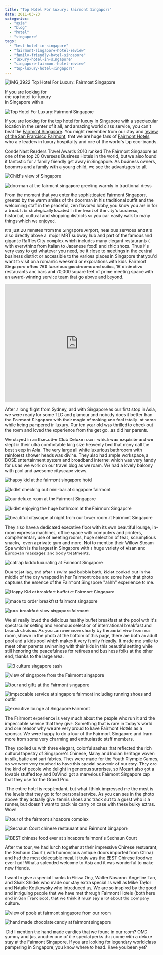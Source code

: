```yaml
---
title: "Top Hotel For Luxury: Fairmont Singapore"
date: 2011-03-23
categories: 
  - "asia"
  - "blog"
  - "hotel"
  - "singapore"
tags: 
  - "best-hotel-in-singapore"
  - "fairmont-singapore-hotel-review"
  - "family-friendly-hotel-singapore"
  - "luxury-hotel-in-singapore"
  - "singapore-fairmont-hotel-review"
  - "top-luxury-hotel-singapore"
---
```


![IMG_3922](https://pub-ac94b3f306b24c0dba4238943c97f2e1.r2.dev/6a00e5502a950788330147e306e06b970b.jpg) Top Hotel For Luxury: Fairmont Singapore

If you are looking for  
the top hotel for luxury  
in Singapore with a

<!--more-->

![Top Hotel For Luxury: Fairmont Singapore](https://pub-ac94b3f306b24c0dba4238943c97f2e1.r2.dev/6a00e5502a950788330147e306e11a970b.jpg)

If you are looking for the top hotel for luxury in Singapore with a spectacular location in the center of it all, and amazing world class service, you can't beat the [Fairmont Singapore](http://www.fairmont.com/singapore "fairmont singapore"). You might remember from our stay and [review of the San Francisco Fairmont](https://pub-ac94b3f306b24c0dba4238943c97f2e1.r2.dev/2011/01/family-vacation-san-francisco-fairmont-review-family-friendly-best-luxury-hotel-with-kids.html "review of San Francisco Fairmont"), that we are huge fans of [Fairmont Hotels](http://www.fairmont.com/ "fairmont hotels") who are leaders in luxury hospitality and one of the world's top eco-brands.  
  
Conde Nast Readers Travel Awards 2010 ranked The Fairmont Singapore as one of the top 20 Overseas Business Hotels in the world, but we also found it fantastic for a family friendly get away in Singapore. As business owners, boomers and a family with a young child, we see the advantages to all.

  

![Child's view of Singapore](https://pub-ac94b3f306b24c0dba4238943c97f2e1.r2.dev/6a00e5502a95078833014e5fabfa83970c.jpg)

![doorman at the fairmont singapore greeting warmly in traditional dress ](https://pub-ac94b3f306b24c0dba4238943c97f2e1.r2.dev/6a00e5502a950788330147e306e44c970b.jpg)

From the moment that you enter the sophisticated Fairmont Singapore, greeted by the warm smiles of the doorman in his traditional outfit and the welcoming staff in the peaceful, zen flavored lobby, you know you are in for a treat. It is strategically located in the heart of the city's business, historical, cultural and shopping districts so you can easily walk to many things which we enjoyed.  
  
It's just 20 minutes from the Singapore Airport, near bus services and it's also directly above a  major MRT subway hub and part of the famous and gigantic Raffles City complex which includes many elegant restaurants ( with everything from Italian to Japanese food) and chic shops. Thus it's very easy to get whatever you need, be it close to meetings in the central business district or accessible to the various places in Singapore that you'd want to visit on a romantic weekend or exporations with kids. Fairmont Singapore offers 769 luxurious guestrooms and suites, 16 distinctive restaurants and bars and 70,000 square feet of prime meeting space with an award-winning service team that go above and beyond.  
  

<iframe src="http://www.youtube.com/embed/VEty1a8n0bY" title="YouTube video player" frameborder="0" height="390" width="480"></iframe>

After a long flight from Sydney, and with Singapore as our first stop in Asia,  we were ready for some TLC and glamour and nobody does it better than the Fairmont Singapore with their magic of making one feel totally  at home while being pampered in luxury. Our ten year old was thrilled to check out the room and loved the experience from the get go...as did her parents.  
  
We stayed in an Executive Club Deluxe room  which was exquisite and we slept in their ultra comfortable king size heavenly bed that many call the best sleep in Asia. The very large all white luxurious bathrooom with rainforest shower heads was divine. They also had ample workspace, a BOSE entertainment system and broadband internet which was very handy for us as we work on our travel blog as we roam. We had a lovely balcony with pool and awesome cityscape views.

![happy kid at the fairmont singapore hotel](https://pub-ac94b3f306b24c0dba4238943c97f2e1.r2.dev/6a00e5502a950788330147e306ebbd970b.jpg)

![kidlet checking out mini-bar at singapore fairmont](https://pub-ac94b3f306b24c0dba4238943c97f2e1.r2.dev/6a00e5502a95078833014e5fac0329970c.jpg)  
  

![our deluxe room at the Fairmont Singapore](https://pub-ac94b3f306b24c0dba4238943c97f2e1.r2.dev/6a00e5502a95078833014e8686b9e2970d.jpg)

![kidlet enjoying the huge bathroom at the Fairmont Singapore ](https://pub-ac94b3f306b24c0dba4238943c97f2e1.r2.dev/6a00e5502a95078833014e5fac0510970c.jpg)

![beautiful cityscape at night from our tower room at Fairmont Singapore](https://pub-ac94b3f306b24c0dba4238943c97f2e1.r2.dev/6a00e5502a95078833014e5fac0cf1970c.jpg)

They also have a dedicated executive floor with its own beautiful lounge, in-room expresso machines, office space with computers and printers, complementary use of meeting rooms, huge selection of teas, scrumptious snacks,  even a private gym and more. Not to mention their Willow Stream Spa which is the largest in Singapore with a huge variety of Aisan and European massages and body treatments.

![catnap kiddo luxurating at Fairmont Singapore](https://pub-ac94b3f306b24c0dba4238943c97f2e1.r2.dev/6a00e5502a950788330147e3562f97970b.jpg)

Due to jet lag, and after a swim and bubble bath, kidlet conked out in the middle of the day wrapped in her Fairmont robe and some how that photo captures the essence of the Fairmont Singapore "ahhh" experience to me.

![Happy Kid at breakfast buffet at Fairmont Singapore](https://pub-ac94b3f306b24c0dba4238943c97f2e1.r2.dev/6a00e5502a95078833014e86d64675970d.jpg)  
  
![made to order breakfast fairmont singapore](https://pub-ac94b3f306b24c0dba4238943c97f2e1.r2.dev/6a00e5502a95078833014e86d647e8970d.jpg)

![pool breakfast view singapore fairmont](https://pub-ac94b3f306b24c0dba4238943c97f2e1.r2.dev/6a00e5502a95078833014e86d64a5b970d.jpg)

We all really loved the delicious healthy buffet breakfast at the pool with it's spectacular setting and enomous selection of international breakfast and brunch choices. As you can see more clearly by the aerial view from our room, shown in the photo at the bottom of this page, there are both an adult pool and a kids pool which makes it very family friendly. It made me smile to meet other parents swimming with their kids in this beautiful setting while still honoring the peacefulness for retirees and business folks at the other end, thanks to the large area.

  ![3 culture singapore sash](https://pub-ac94b3f306b24c0dba4238943c97f2e1.r2.dev/6a00e5502a950788330147e35639f1970b.jpg)

![view of singapore from the Fairmont singapore](https://pub-ac94b3f306b24c0dba4238943c97f2e1.r2.dev/6a00e5502a95078833014e5ffb681f970c.jpg)

![tour and gifts at the Fairmont singapore](https://pub-ac94b3f306b24c0dba4238943c97f2e1.r2.dev/6a00e5502a95078833014e5ffb690b970c.jpg)  
  

![impeccable service at singapore fairmont including running shoes and outfit](https://pub-ac94b3f306b24c0dba4238943c97f2e1.r2.dev/6a00e5502a950788330147e3563cf6970b.jpg)

![executive lounge at Singapore Fairmont](https://pub-ac94b3f306b24c0dba4238943c97f2e1.r2.dev/6a00e5502a950788330147e3564005970b.jpg)

The Fairmont experience is very much about the people who run it and the impeccable service that they give. Something that is rare in today's world and one reason why we are very proud to have Fairmont Hotels as a sponsor. We were happy to do a tour of the Fairmont Singapore and learn more from some very charming and enthusiastic staff members.  
  
They spoiled us with three elegant, colorful sashes that reflected the rich cultural tapestry of Singapore's Chinese, Malay and Indian heritage woven in silk, batic and sari fabrics. They were made for the Youth Olympic Games, so we were very touched to have this special souvenir of our stay. They are the kind of people who delight in generous surprises, so Mozart also got a lovable stuffed toy and DaVinci got a marvelous Fairmont Singapore cap that they use for the Grand Prix.

 The entire hotel is resplendant, but what I think impressed me the most is the levels that they go to for personal service. As you can see in the photo above, they actually give  tennis shoes and track suit to a guest who is a runner, but doesn't want to pack his carry on case with these bulky extras.  Wow!

![tour of the fairmont singapore complex](https://pub-ac94b3f306b24c0dba4238943c97f2e1.r2.dev/6a00e5502a95078833014e86d65941970d.jpg)

![Sechaun Court chinese restaurant and Fairmont Singapore ](https://pub-ac94b3f306b24c0dba4238943c97f2e1.r2.dev/6a00e5502a95078833014e5ffb6d96970c.jpg)

![BEST chinese food ever at singapore fairmont's Sechaun Court](https://pub-ac94b3f306b24c0dba4238943c97f2e1.r2.dev/6a00e5502a95078833014e86d657e2970d.jpg)

After the tour, we had lunch together at their impressive Chinese restuarant, the Sechaun Court ( with humongous antique doors imported from China)  and had the most delectable meal. It truly was the BEST Chinese food we ever had! What a splended welcome to Asia and it was wonderful to make new friends.  
  
I want to give a special thanks to Elissa Ong, Walter Navaroo, Angeline Tan, and Shaik Shidek who made our stay extra special as well as Mike Taylor and Natalie Kosikowsky who introduced us. We are so inspired by the good and intriguing people that we have met through Fairmont Hotels (both here and in San Francisco), that we think it must say a lot about the company culture.

![view of pools at fairmont singapore from our room](https://pub-ac94b3f306b24c0dba4238943c97f2e1.r2.dev/6a00e5502a95078833014e86d65ce4970d.jpg)

![hand made chocolate candy at fairmont singapore ](https://pub-ac94b3f306b24c0dba4238943c97f2e1.r2.dev/6a00e5502a950788330147e3564846970b.jpg)

 Did I mention the hand made candies that we found in our room? OMG yummy and just another one of the special perks that come with a deluxe stay at the Fairmont Singapore. If you are looking for legendary world class pampering in Singapore, you know where to head. Have you been yet?
